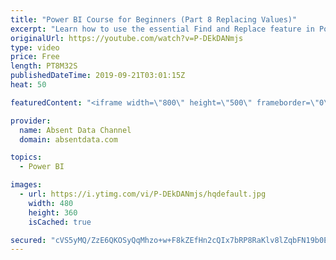 ```yaml
---
title: "Power BI Course for Beginners (Part 8 Replacing Values)"
excerpt: "Learn how to use the essential Find and Replace feature in Power BI."
originalUrl: https://youtube.com/watch?v=P-DEkDANmjs
type: video
price: Free
length: PT8M32S
publishedDateTime: 2019-09-21T03:01:15Z
heat: 50

featuredContent: "<iframe width=\"800\" height=\"500\" frameborder=\"0\" src=\"https://www.youtube.com/embed/P-DEkDANmjs\" allow=\"accelerometer; autoplay; encrypted-media; gyroscope; picture-in-picture\" allowfullscreen></iframe>"

provider:
  name: Absent Data Channel
  domain: absentdata.com

topics:
  - Power BI

images:
  - url: https://i.ytimg.com/vi/P-DEkDANmjs/hqdefault.jpg
    width: 480
    height: 360
    isCached: true

secured: "cVS5yMQ/ZzE6QKOSyQqMhzo+w+F8kZEfHn2cQIx7bRP8RaKlv8lZqbFN19b0EHM29YwVgSsf7Z3V29F+Z5vq0kPN3Ru6zTNVlVDEe9+nIwVpWyPcAxqFG4XCq7iMOfjqYCjqwF6SsC8Ii8McCL8MaQnnS1QmcW/rtSxv/WszM1NzDc4OISDjrqSpz7nAFxahv7x47rGP9XtWCYX6DX9yJYoZiQPQfNadklEd/OEJFbZmJl8wm/Yz5fN0LiqR+whFLPZTM25zkoCVGZYI+5PxUc4Md8ySoAA5GcthBNYyYH5Bg77kD1IK/0yr/h0DUAQ4ZJ4/l6RRwJ0OD79AYv3/etCM7kTHAnYFzCBZ1verTcnbhi1tXHY9xyV2aXMbDphJrwEGgfmOWunMC7t9mF5qYywsaIVxdBHXlFGCHuBBksE=;G4X9S5zib6kLo7MTgtM4KQ=="
---
```



